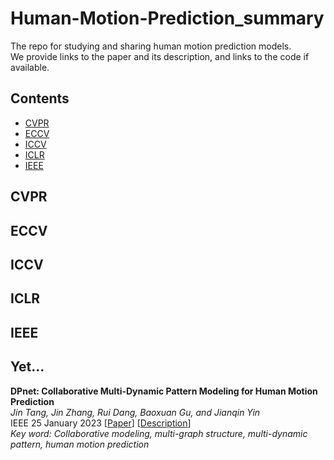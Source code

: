 # Human-Motion-Prediction_summary
The repo for studying and sharing human motion prediction models. \
We provide links to the paper and its description, and links to the code if available.

## Contents
- [CVPR](#CVPR)
- [ECCV](#ECCV)
- [ICCV](#ICCV)
- [ICLR](#ICLR)
- [IEEE](#IEEE)

## CVPR

## ECCV

## ICCV

## ICLR

## IEEE

## Yet...
**DPnet: Collaborative Multi-Dynamic Pattern Modeling for Human Motion Prediction** \
*Jin Tang, Jin Zhang, Rui Dang, Baoxuan Gu, and Jianqin Yin* \
IEEE 25 January 2023 [[Paper](https://ieeexplore.ieee.org/document/10025861)] [[Description](https://honorable-noodle-1d0.notion.site/3D-Human-Motion-Prediction-A-Survey-f79c7652330441ed9281f8d3e72a598e?pvs=4)] \
*Key word: Collaborative modeling, multi-graph structure, multi-dynamic pattern, human motion prediction*